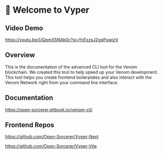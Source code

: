 # 👋 Welcome to Vyper

## Video Demo
https://youtu.be/UQgmXSNAk0c?si=YcExzsJ2gqPuwizV

## Overview

This is the documentation of the advanced CLI tool for the Venom blockchain. We created this tool to help speed up your Venom development. This tool helps you create frontend boilerplates and also interact with the Venom Network right from your command line interface.&#x20;


## Documentation
https://open-sorcerer.gitbook.io/venom-cli/

## Frontend Repos

https://github.com/Open-Sorcerer/Vyper-Next   
  
https://github.com/Open-Sorcerer/Vyper-Vite

